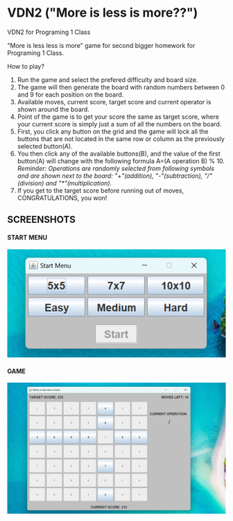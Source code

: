 # VDN2 ("More is less is more??")
VDN2 for Programing 1 Class

"More is less less is more" game for second bigger homework for Programing 1 Class.

How to play?
1. Run the game and select the prefered difficulty and board size.
2. The game will then generate the board with random numbers between 0 and 9 for each position on the board.
3. Available moves, current score, target score and current operator is shown around the board.
4. Point of the game is to get your score the same as target score, where your current score is simply just a sum of all the numbers on the board.
5. First, you click any button on the grid and the game will lock all the buttons that are not located in the same row or column as the previously selected button(A).
6. You then click any of the available buttons(B), and the value of the first button(A) will change with the following formula A=(A operation B) % 10. 
    *Reminder: Operations are randomly selected from following symbols and are shown next to the board: "+"(addition), "-"(subtraction), "/"(division) and "\*"(multiplication).*
7. If you get to the target score before running out of moves, CONGRATULATIONS, you won!


## SCREENSHOTS
#### START MENU
![Start Menu](screenshots/startmenu.png)
#### GAME
![Game](screenshots/game.png)
